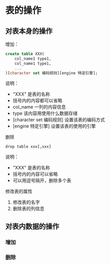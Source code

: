 # 表的操作

## 对表本身的操作

增加：

``` sql
create table XXX(
    col_name1 type1,
    col_name1 type1,
    ...
)[character set 编码规则][engine 特定引擎];
```

说明：

- "XXX" 是表的名称
- 括号内的内容都可以省略
- col_name 一列的内容信息
- type 该内容用使用什么数据存储
- [character set 编码规则] 设置该表的编码方式
- [engine 特定引擎] 设置该表的使用的引擎


删除

`drop table xxx[,xxx]`

说明：

- "XXX" 是表的名称
- 括号内的内容可以省略
- 可以用逗号隔开，删除多个表

修改表的属性

1. 修改表的名字
2. 删除表的列信息

## 对表内数据的操作

### 增加

### 删除
